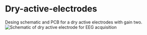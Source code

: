 # Dry-active-electrodes
Desing schematic and PCB for a dry active electrodes with gain two.
<img src="/docs/Schematic.png" alt="Schematic of dry active electrode for EEG acquisition"/>
